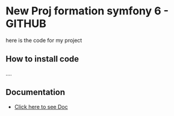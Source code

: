 # New Proj formation symfony 6 - GITHUB

here is the code for my project

## How to install code

....

## Documentation 

- [Click here to see Doc](/doc/tuto_markdown.md)




